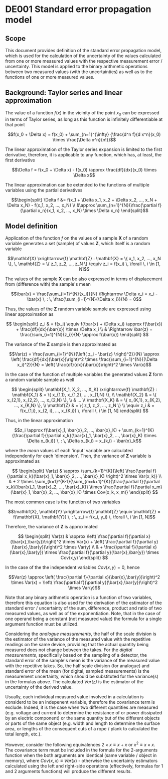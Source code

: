 # DE001 Standard error propagation model

## Scope

This document provides definition of the standard error propagation model, which is used for the calculation of the uncertainty of the values calculated from one or more measured values with the respective measurement error / uncertainty. This model is applied to the binary arithmetic operations between two measured values (with the uncertainties) as well as to the functions of one or more measured values.

## Background: Taylor series and linear approximation

The value of a function $f(x)$ in the vicinity of the point $x_0$ can be expressed in terms of Taylor series, as long as this function is infinitely differentiable at that point

$$f(x_0 + \Delta x) = f(x_0) + \sum_{n=1}^{\infty} {\frac{d^n f}{d x^n}(x_0) \times \frac{\Delta x^n}{n!}}$$

The linear approximation of the Taylor series expansion is limited to the first derivative, therefore, it is applicable to any function, which has, at least, the first derivative

$$\Delta f = f(x_0 + \Delta x) - f(x_0) \approx \frac{df}{dx}(x_0) \times \Delta x$$

The linear approximation can be extended to the functions of multiple variables using the partial derivatives

$$\begin{split}
\Delta f &= f(x_1 + \Delta x_1, x_2 + \Delta x_2, ..., x_N + \Delta x_N) - f(x_1, x_2, ..., x_N) \\
         &\approx \sum_{n=1}^{N}{\frac{\partial f}{\partial x_n}(x_1, x_2, ..., x_N) \times \Delta x_n}
\end{split}$$

## Model definition

Application of the function *f* on the values of a sample **X** of a random variable generates a set (sample) of values **Z**, which itself is a random variable

$$\mathbf{X} \xrightarrow{f} \mathbf{Z} : \mathbf{X} = \{ x_1, x_2, ..., x_N \}, \, \mathbf{Z} = \{ z_1, z_2, ..., z_N \} \equiv z_i = f(x_i) \, \forall \, i \in [1, N]$$

The values of the sample **X** can be also expressed in terms of displacement from (difference with) the sample's mean

$$\bar{x} = \frac{\sum_{i=1}^{N}{x_i}}{N} \Rightarrow  \Delta x_i = x_i - \bar{x} \, : \, \frac{\sum_{i=1}^{N}{\Delta x_i}}{N} = 0$$

Thus, the values of the **Z** random variable sample are expressed using linear approximation as

$$
\begin{split}
z_i & = f(x_i) \equiv f(\bar{x} + \Delta x_i) \approx f(\bar{x}) + \frac{df}{dx}(\bar{x}) \times \Delta x_i \\
    & \Rightarrow \bar{z} = \frac{\sum_{i=1}^{N}{z_i}}{N} \approx f(\bar{x})
\end{split}
$$

The variance of the **Z** sample is then approximated as

$$Var(z) = \frac{\sum_{i=1}^{N}{\left( z_i - \bar{z} \right)^2}}{N} \approx \left( \frac{df}{dx}(\bar{x})\right)^2 \times \frac{\sum_{i=1}^{N}{(\Delta x_i)^2}}{N} = \left( \frac{df}{dx}(\bar{x})\right)^2 \times Var(x)$$

In the case of the function of multiple variables the generated values **Z** form a random variable sample as well

$$
\begin{split}
\mathbf{X_1, X_2, ..., X_K} \xrightarrow{f} \mathbf{Z} : \mathbf{X_1} & = \{ x_{1,1}, x_{1,2}, ..., x_{1,N} \}, \\
                                                         \mathbf{X_2} & = \{ x_{2,1}, x_{2,2}, ..., x_{2,N} \}, \\
                                                                      & ... \\
                                                         \mathbf{X_K} & = \{ x_{K,1}, x_{K,2}, ..., x_{K,N} \}, \\
                                                         \mathbf{Z} & = \{ z_1, z_2, ..., z_N \} \\
                                                         \equiv z_i & = f(x_{1,i}, x_{2, i}, ..., x_{K,i}) \, \forall \, i \in [1, N]
\end{split}
$$

Thus, in the linear approximation

$$z_i \approx f(\bar{x}_1, \bar{x}_2, ..., \bar{x}_K) + \sum_{k=1}^{K}{\frac{\partial f}{\partial x_k}(\bar{x}_1, \bar{x}_2, ..., \bar{x}_K) \times \Delta x_{k,i}} \, : \, \Delta x_{k,i} = x_{k,i} - \bar{x}_k$$

where the *mean* values of each 'input' variable are calculated independently for each 'dimension'. Then, the variance of **Z** variable is approximated as

$$
\begin{split}
Var(z) & \approx \sum_{k=1}^{K}{\left( \frac{\partial f}{\partial x_k}(\bar{x}_1, \bar{x}_2, ..., \bar{x}_K) \right)^2 \times Var(x_k)} \\
       & + 2 \times \sum_{k=1}^{K-1}{\sum_{m=k+1}^{K}{\frac{\partial f}{\partial x_k}(\bar{x}_1, \bar{x}_2, ..., \bar{x}_K)} \times \frac{\partial f}{\partial x_m}(\bar{x}_1, \bar{x}_2, ..., \bar{x}_K) \times Cov(x_k, x_m)}
\end{split}
$$

The most common case is the function of two variables

$$\mathbf{X}, \mathbf{Y} \xrightarrow{f} \mathbf{Z} \equiv \mathbf{Z} = f(\mathbf{X}, \mathbf{Y}) \, : \, z_i = f(x_i, y_i) \, \forall \, i \in [1, N]$$

Therefore, the variance of **Z** is approximated

$$
\begin{split}
Var(z) & \approx \left( \frac{\partial f}{\partial x}(\bar{x},\bar{y})\right)^2 \times Var(x) + \left( \frac{\partial f}{\partial y}(\bar{x},\bar{y})\right)^2 \times Var(y) \\
       & + \frac{\partial f}{\partial x}(\bar{x},\bar{y}) \times \frac{\partial f}{\partial y}(\bar{x},\bar{y}) \times Cov(x,y)
\end{split}
$$

In the case of the the independent variables $Cov(x,y) = 0$, hence

$$Var(z) \approx \left( \frac{\partial f}{\partial x}(\bar{x},\bar{y})\right)^2 \times Var(x) + \left( \frac{\partial f}{\partial y}(\bar{x},\bar{y})\right)^2 \times Var(y)$$

Note that any binary arithmetic operation is a function of two variables, therefore this equation is also used for the derivation of the estimator of the standard error / uncertainty of the sum, difference, product and ratio of two measured values, as well as of the exponentiation. Note, that in the case of one operand being a constant (not measured value) the formula for a single argument function must be utilized.

Considering the *analogue measurements*, the half of the scale division is the estimator of the variance of the measured value with the repetitive readings on the same device, providing that the actual quantity being measured does not change between the takes. For the *digital measurements*, specifically based on the sampling of a detector, the standard error of the sample's mean is the variance of the measured value with the repetitive takes. So, the half scale division (for analogue) and standard error of the mean (for digital, sampled measurements) is the measurement uncertainty, which should be substituted for the variance(s) in the formulas above. The calculated *Var(z)* is the estimator of the uncertainty of the derived value.

Usually, each individual measured value involved in a calculation is considerd to be an indepenent variable, therefore the covariance term is exclude. Indeed, it is the case when two different quantities are measured (e.g. voltage and current to determine the resistance of or power dissipated by an electric component) or the same quantity but of the different objects or parts of the same object (e.g. width and length to determine the surface area, or lengths of the consequent cuts of a rope / plank to calculated the total length, etc.).

However, consider the following equivalences $2 \times x \equiv x + x$ or $x^2 \equiv x \times x$. The covariance term must be included in the formula for the 2-arguments function when the both arguments are identical (same variable / object in memory), where $Cov(x,x) \equiv Var(x)$ - otherwise the uncertainty estimators calculated using the left and right-side operations (effectively, formulas for 1 and 2 arguments functions) will produce the different results.

